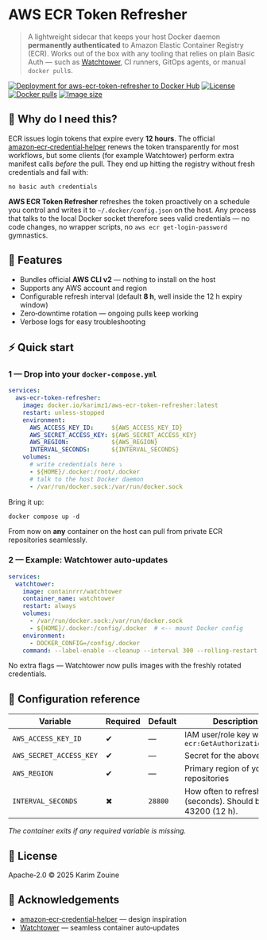 

# AWS ECR Token Refresher

> A lightweight sidecar that keeps your host Docker daemon **permanently authenticated** to Amazon Elastic Container Registry (ECR). Works out of the box with any tooling that relies on plain Basic Auth — such as [Watchtower](https://github.com/containrrr/watchtower), CI runners, GitOps agents, or manual `docker pull`s.

[![Deployment for aws-ecr-token-refresher to Docker Hub](https://github.com/karimz1/aws-ecr-token-refresher/actions/workflows/deploy.yml/badge.svg)](https://github.com/karimz1/aws-ecr-token-refresher/actions/workflows/deploy.yml)
[![License](https://img.shields.io/github/license/karimz1/aws-ecr-token-refresher?style=flat-square)](LICENSE)
[![Docker pulls](https://img.shields.io/docker/pulls/karimz1/aws-ecr-token-refresher?style=flat-square)](https://hub.docker.com/r/karimz1/aws-ecr-token-refresher)
[![Image size](https://img.shields.io/docker/image-size/karimz1/aws-ecr-token-refresher/latest?style=flat-square)](https://hub.docker.com/r/karimz1/aws-ecr-token-refresher/tags)

## 🚀 Why do I need this?

ECR issues login tokens that expire every **12 hours**. The official [amazon‑ecr‑credential‑helper](https://github.com/awslabs/amazon-ecr-credential-helper) renews the token transparently for most workflows, but some clients (for example Watchtower) perform extra manifest calls *before* the pull. They end up hitting the registry without fresh credentials and fail with:

```
no basic auth credentials
```

**AWS ECR Token Refresher** refreshes the token proactively on a schedule you control and writes it to `~/.docker/config.json` on the host. Any process that talks to the local Docker socket therefore sees valid credentials — no code changes, no wrapper scripts, no `aws ecr get-login-password` gymnastics.

## 🧰 Features

- Bundles official **AWS CLI v2** — nothing to install on the host
- Supports any AWS account and region
- Configurable refresh interval (default **8 h**, well inside the 12 h expiry window)
- Zero‑downtime rotation — ongoing pulls keep working
- Verbose logs for easy troubleshooting

## ⚡ Quick start

### 1 — Drop into your `docker-compose.yml`

``` yml
services:
  aws-ecr-token-refresher:
    image: docker.io/karimz1/aws-ecr-token-refresher:latest
    restart: unless-stopped
    environment:
      AWS_ACCESS_KEY_ID:     ${AWS_ACCESS_KEY_ID}
      AWS_SECRET_ACCESS_KEY: ${AWS_SECRET_ACCESS_KEY}
      AWS_REGION:            ${AWS_REGION}
      INTERVAL_SECONDS:      ${INTERVAL_SECONDS}
    volumes:
      # write credentials here ⤵
      - ${HOME}/.docker:/root/.docker
      # talk to the host Docker daemon
      - /var/run/docker.sock:/var/run/docker.sock
```

Bring it up:

```
docker compose up -d
```

From now on **any** container on the host can pull from private ECR repositories seamlessly.

### 2 — Example: Watchtower auto‑updates

``` yml
services:
  watchtower:
    image: containrrr/watchtower
    container_name: watchtower
    restart: always
    volumes:
      - /var/run/docker.sock:/var/run/docker.sock
      - ${HOME}/.docker:/config/.docker  # <-- mount Docker config
    environment:
      - DOCKER_CONFIG=/config/.docker
    command: --label-enable --cleanup --interval 300 --rolling-restart
```

No extra flags — Watchtower now pulls images with the freshly rotated credentials.

## 🔧 Configuration reference

| Variable                | Required | Default | Description                                             |
| ----------------------- | -------- | ------- | ------------------------------------------------------- |
| `AWS_ACCESS_KEY_ID`     | ✔        | —       | IAM user/role key with `ecr:GetAuthorizationToken`      |
| `AWS_SECRET_ACCESS_KEY` | ✔        | —       | Secret for the above key                                |
| `AWS_REGION`            | ✔        | —       | Primary region of your ECR repositories                 |
| `INTERVAL_SECONDS`      | ✖        | `28800` | How often to refresh (seconds). Should be ≤ 43200 (12 h). |

*The container exits if any required variable is missing.*

## 📜 License

Apache‑2.0 © 2025 Karim Zouine

## 🤝 Acknowledgements

- [amazon‑ecr‑credential‑helper](https://github.com/awslabs/amazon-ecr-credential-helper) — design inspiration
- [Watchtower](https://github.com/containrrr/watchtower) — seamless container auto‑updates